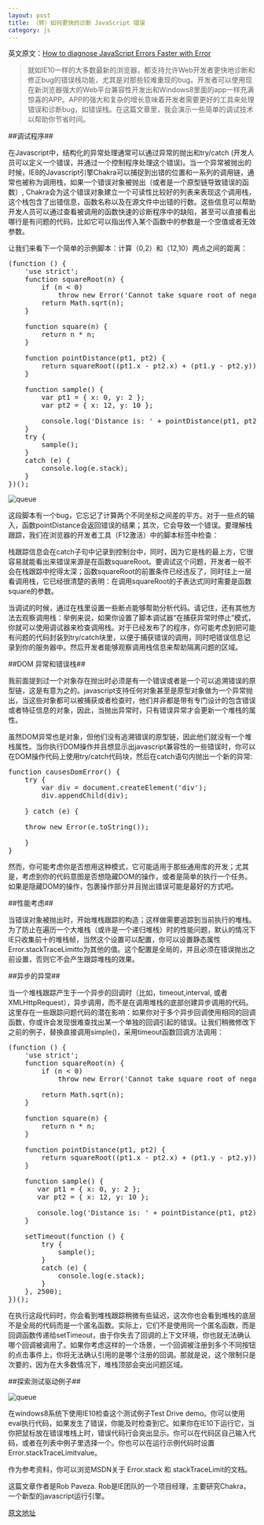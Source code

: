```yaml
---
layout: post
title: （转）如何更快的诊断 JavaScript 错误
category: js
---
```


英文原文：[How to diagnose JavaScript Errors Faster with Error](http://www.codeproject.com/Articles/541695/How-to-diagnose-JavaScript-Errors-Faster-with-Erro)

> 就如IE10一样的大多数最新的浏览器，都支持允许Web开发者更快地诊断和修正bug的错误栈功能，尤其是对那些较难重现的bug。开发者可以使用现在新浏览器强大的Web平台兼容性开发出和Windows8里面的app一样充满惊喜的APP。APP的强大和复杂的增长意味着开发者需要更好的工具来处理错误和诊断bug，如错误栈。在这篇文章里，我会演示一些简单的调试技术以帮助你节省时间。

##调试程序##

在Javascript中，结构化的异常处理通常可以通过异常的抛出和try/catch (开发人员可以定义一个错误，并通过一个控制程序处理这个错误)。当一个异常被抛出的时候，IE8的Javascript引擎Chakra可以捕捉到出错的位置和一系列的调用链，通常也被称为调用栈，如果一个错误对象被抛出（或者是一个原型链导致错误的函数）, Chakra会为这个错误对象建立一个可读性比较好的列表来表现这个调用栈，这个栈包含了出错信息，函数名称以及在源文件中出错的行数。这些信息可以帮助开发人员可以通过查看被调用的函数快速的诊断程序中的缺陷，甚至可以直接看出哪行是有问题的代码，比如它可以指出传入某个函数中的参数是一个空值或者无效参数。

让我们来看下一个简单的示例脚本：计算（0,2）和（12,10）两点之间的距离：

<pre>
(function () {
    'use strict';
    function squareRoot(n) {
        if (n < 0)
            throw new Error('Cannot take square root of negative number.');
        return Math.sqrt(n);
    }

    function square(n) {
        return n * n;
    }

    function pointDistance(pt1, pt2) {
        return squareRoot((pt1.x - pt2.x) + (pt1.y - pt2.y));
    }

    function sample() {
        var pt1 = { x: 0, y: 2 };
        var pt2 = { x: 12, y: 10 };

        console.log('Distance is: ' + pointDistance(pt1, pt2));
    }
    try {
        sample();
    }
    catch (e) {
        console.log(e.stack);
    }
})();
</pre>

![queue](http://static.oschina.net/uploads/img/201302/14085513_P540.png)

这段脚本有一个bug，它忘记了计算两个不同坐标之间差的平方。对于一些点的输入，函数pointDistance会返回错误的结果；其次，它会导致一个错误。要理解栈跟踪，我们在浏览器的开发者工具（F12激活）中的脚本标签中检查：

栈跟踪信息会在catch子句中记录到控制台中，同时，因为它是栈的最上方，它很容易就能看出来错误来源是在函数squareRoot。要调试这个问题，开发者一般不会在栈跟踪中挖得太深；函数squareRoot的前置条件已经违反了，同时往上一层看调用栈，它已经很清楚的表明：在调用squareRoot的子表达式同时需要是函数square的参数。

当调试的时候，通过在栈里设置一些断点能够帮助分析代码。请记住，还有其他方法去观察调用栈：举例来说，如果你设置了脚本调试器“在捕获异常时停止”模式，你就可以使用调试器来检查调用栈。对于已经发布了的程序，你可能考虑到把可能有问题的代码封装到try/catch块里，以便于捕获错误的调用，同时吧错误信息记录到你的服务器中。然后开发者能够观察调用栈信息来帮助隔离问题的区域。

##DOM 异常和错误栈##

我前面提到过一个对象存在抛出时必须是有一个错误或者是一个可以追溯错误的原型链，这是有意为之的。javascript支持任何对象甚至是原型对象做为一个异常抛出，当这些对象都可以被捕获或者检查时，他们并非都是带有专门设计的包含错误或者特征信息的对象，因此，当抛出异常时，只有错误异常才会更新一个堆栈的属性。

虽然DOM异常也是对象，但他们没有追溯错误的原型链，因此他们就没有一个堆栈属性。当你执行DOM操作并且想显示出javascript兼容性的一些错误时，你可以在DOM操作代码上使用try/catch代码块，然后在catch语句内抛出一个新的异常:

<pre>
function causesDomError() {
    try {
        var div = document.createElement('div');
        div.appendChild(div);

    } catch (e) {

    throw new Error(e.toString());

    }
}
</pre>

然而，你可能考虑你是否想用这种模式，它可能适用于那些通用库的开发；尤其是，考虑到你的代码意图是否想隐藏DOM的操作，或者是简单的执行一个任务。如果是隐藏DOM的操作，包裹操作部分并且抛出错误可能是最好的方式吧。

##性能考虑##

当错误对象被抛出时，开始堆栈跟踪的构造；这样做需要追踪到当前执行的堆栈。为了防止在遍历一个大堆栈（或许是一个递归堆栈）时的性能问题，默认的情况下IE只收集前十的堆栈帧，当然这个设置可以配置，你可以设置静态属性Error.stackTraceLimitto为其他的值。这个配置是全局的，并且必须在错误抛出之前设置，否则它不会产生跟踪堆栈的效果。

##异步的异常##

当一个堆栈跟踪产生于一个异步的回调时（比如，timeout,interval, 或者XMLHttpRequest），异步调用，而不是在调用堆栈的底部创建异步调用的代码。这里存在一些跟踪问题代码的潜在影响：如果你对于多个异步回调使用相同的回调函数，你或许会发现很难查找出某一个单独的回调引起的错误。让我们稍微修改下之前的例子，替换直接调用simple()，采用timeout函数回调方法调用：

<pre>
(function () {
    'use strict';
    function squareRoot(n) {
        if (n < 0)
            throw new Error('Cannot take square root of negative number.');

        return Math.sqrt(n);
    }

    function square(n) {
        return n * n;
    }

    function pointDistance(pt1, pt2) {
        return squareRoot((pt1.x - pt2.x) + (pt1.y - pt2.y));
    }

    function sample() {
       var pt1 = { x: 0, y: 2 };
       var pt2 = { x: 12, y: 10 };

       console.log('Distance is: ' + pointDistance(pt1, pt2));
    }

    setTimeout(function () {
        try {
            sample();
        }
        catch (e) {
            console.log(e.stack);
        }
    }, 2500);
})();
</pre>

在执行这段代码时，你会看到堆栈跟踪稍微有些延迟，这次你也会看到堆栈的底层不是全局的代码而是一个匿名函数。实际上，它们不是使用同一个匿名函数，而是回调函数传递给setTimeout，由于你失去了回调的上下文环境，你也就无法确认哪个回调被调用了。如果你考虑这样的一个场景，一个回调被注册到多个不同按钮的点击事件上，你将无法确认引用的是哪个注册的回调。那就是说，这个限制只是次要的，因为在大多数情况下，堆栈顶部会突出问题区域。

##探索测试驱动例子##

![queue](http://static.oschina.net/uploads/img/201302/14085515_GwkS.png)

在windows8系统下使用IE10检查这个测试例子Test Drive demo。你可以使用eval执行代码，如果发生了错误，你能及时检查到它。如果你在IE10下运行它，当你把鼠标放在错误堆栈上时，错误代码行会突出显示。你可以在代码区自己输入代码，或者在列表中例子里选择一个。你也可以在运行示例代码时设置Error.stackTraceLimitvalue。

作为参考资料，你可以浏览MSDN关于 Error.stack 和 stackTraceLimit的文档。

这篇文章作者是Rob Paveza. Rob是IE团队的一个项目经理，主要研究Chakra，一个新型的javascript运行引擎。

[原文地址](http://www.oschina.net/translate/how-to-diagnose-javascript-errors-faster-with-error)